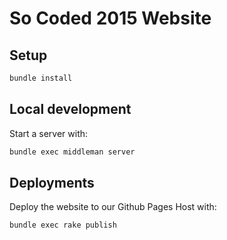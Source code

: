 # So Coded 2015 Website

## Setup

```sh
bundle install
```

## Local development

Start a server with:

```sh
bundle exec middleman server
```

## Deployments

Deploy the website to our Github Pages Host with:

```sh
bundle exec rake publish
```
